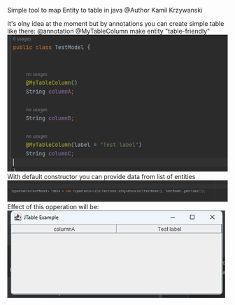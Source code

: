 Simple tool to map Entity to table in java 
@Author Kamil Krzywanski


It's olny idea at the moment but by annotations you can create simple table
like there: 
@annotation @MyTableColumn make entity "table-friendly"
![img.png](img.png)
With default constructor you can provide data from list of entities
![img_1.png](img_1.png)
Effect of this opperation will be: 
![img_2.png](img_2.png)